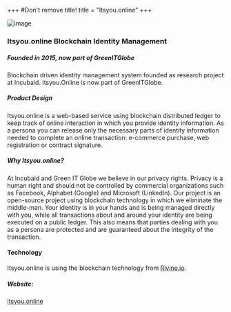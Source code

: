 +++
#Don't remove title!
title = "Itsyou.online"
+++

![image](img/itsyouonline-logo.jpg)

### Itsyou.online Blockchain Identity Management

##### Founded in 2015, now part of GreenITGlobe

Blockchain driven identity management system founded as research project at Incubaid.
Itsyou.Online is now part of GreenITGlobe.

##### Product Design

Itsyou.online is a web-based service using blockchain distributed ledger to keep track of online interaction in which you provide identity information. As a persona you can release only the necessary parts of identity information needed to complete an online transaction: e-commerce purchase, web registration or contract signature.

##### Why Itsyou.online?

At Incubaid and Green IT Globe we believe in our privacy rights. Privacy is a human right and should not be controlled by commercial organizations such as Facebook, Alphabet (Google) and Microsoft (LinkedIn). Our project is an open-source project using blockchain technology in which we eliminate the middle-man. Your identity is in your hands and is being managed directly with you, while all transactions about and around your identity are being executed on a public ledger. This also means that parties dealing with you as a persona are protected and are guaranteed about the integrity of the transaction.

#### Technology

Itsyou.online is using the blockchain technology from [Rivine.io](http://www.incubaid.com/members/Rivine.io/).

##### Website:

<a href="https://itsyou.online/" target="_blank">itsyou.online</a>
